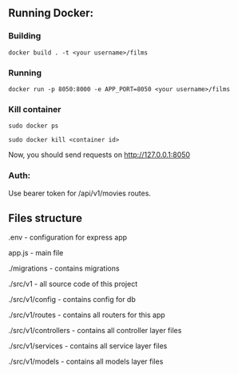 ## Running Docker:

### Building

```
docker build . -t <your username>/films
```

### Running

```
docker run -p 8050:8000 -e APP_PORT=8050 <your username>/films
```

### Kill container

```
sudo docker ps
```

```
sudo docker kill <container id>
```

Now, you should send requests on http://127.0.0.1:8050

### Auth:

  Use bearer token for /api/v1/movies routes.

## Files structure

.env - configuration for express app

app.js - main file

./migrations - contains migrations

./src/v1 - all source code of this project

./src/v1/config - contains config for db

./src/v1/routes - contains all routers for this app

./src/v1/controllers - contains all controller layer files

./src/v1/services - contains all service layer files

./src/v1/models - contains all models layer files
